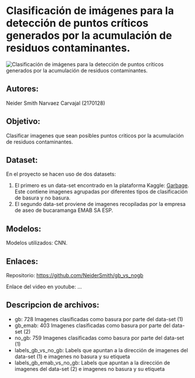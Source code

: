 # Clasificación de imágenes para la detección de puntos críticos generados por la acumulación de residuos contaminantes.
![Clasificación de imágenes para la detección de puntos críticos generados por la acumulación de residuos contaminantes.](/logo.png)

## Autores:
Neider Smith Narvaez Carvajal (2170128)

## Objetivo:
Clasificar imagenes que sean posibles puntos criticos por la acumulación de residuos contaminantes.

## Dataset:
En el proyecto se hacen uso de dos datasets:
1) El primero es un data-set encontrado en la plataforma Kaggle: [Garbage](https://www.kaggle.com/datasets/apremeyan/garbage). Este contiene imagenes agrupadas por diferentes tipos de clasificación de basura y no basura.
2) El segundo data-set proviene de imagenes recopiladas por la empresa de aseo de bucaramanga EMAB SA ESP.

## Modelos:
Modelos utilizados: CNN.

## Enlaces:
Repositorio: https://github.com/NeiderSmith/gb_vs_nogb

Enlace del video en youtube: ...

## Descripcion de archivos:
- gb: 728 Imagenes clasificadas como basura por parte del data-set (1)
- gb_emab: 403 Imagenes clasificadas como basura por parte del data-set (2)
- no_gb: 759 Imagenes clasificadas como basura por parte del data-set (1)
- labels_gb_vs_no_gb: Labels que apuntan a la dirección de imagenes del data-set (1) e imagenes no basura y su etiqueta
- labels_gb_emab_vs_no_gb: Labels que apuntan a la dirección de imagenes del data-set (2) e imagenes no basura y su etiqueta
